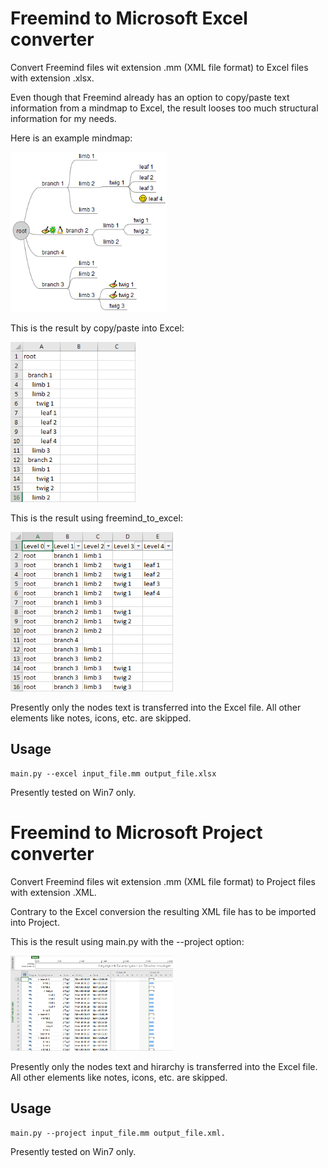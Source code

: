 # Freemind to Microsoft Excel converter

Convert Freemind files wit extension .mm (XML file format) to Excel files with extension .xlsx.

Even though that Freemind already has an option to copy/paste text information from a mindmap to Excel, the result looses too much structural information for my needs.

Here is an example mindmap:

<img src="docs/freemind_map.png" width=250>

This is the result by copy/paste into Excel:

<img src="docs/Excel_copy_paste.png" width=200>

This is the result using freemind_to_excel:

<img src="docs/Excel_freemind_to_excel.png" width=260>

Presently only the nodes text is transferred into the Excel file. All other elements like notes, icons, etc. are skipped.

## Usage

    main.py --excel input_file.mm output_file.xlsx

Presently tested on Win7 only.

# Freemind to Microsoft Project converter

Convert Freemind files wit extension .mm (XML file format) to Project files with extension .XML.

Contrary to the Excel conversion the resulting XML file has to be imported into Project.

This is the result using main.py with the --project option:

<img src="docs/Project_freemind_to_project.png" width=260>

Presently only the nodes text and hirarchy is transferred into the Excel file. All other elements like notes, icons, etc. are skipped.

## Usage

    main.py --project input_file.mm output_file.xml.

Presently tested on Win7 only.
